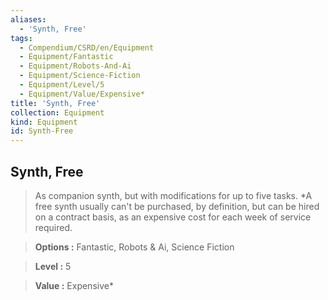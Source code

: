 ```yaml
---
aliases:
  - 'Synth, Free'
tags:
  - Compendium/CSRD/en/Equipment
  - Equipment/Fantastic
  - Equipment/Robots-And-Ai
  - Equipment/Science-Fiction
  - Equipment/Level/5
  - Equipment/Value/Expensive*
title: 'Synth, Free'
collection: Equipment
kind: Equipment
id: Synth-Free
---
```

## Synth, Free    
    
>As companion synth, but with modifications for up to five tasks. *A free synth usually can't be purchased, by definition, but can be hired on a contract basis, as an expensive cost for each week of service required.    
> **Options :** Fantastic, Robots & Ai, Science Fiction    
> **Level :** 5    
> **Value :** Expensive*
